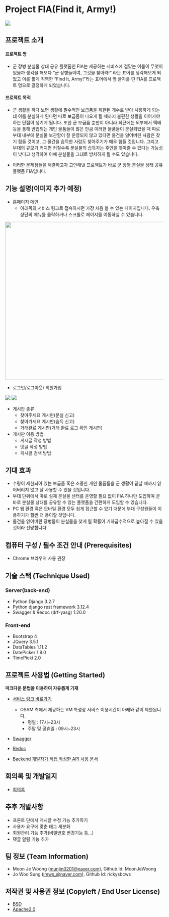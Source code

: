 
#  **Project FIA(Find it, Army!)**
<img src="https://github.com/osamhack2021/web_cloud_FIA_projectFIA/blob/master/logo.jpg"/>


## 프로잭트 소개

#### 프로젝트 명
- 군 장병 분실물 상태 공유 플랫폼인 FIA는 제공하는 서비스에 걸맞는 이름이 무엇이 있을까 생각을 해보다 “군 장병들이여, 그것을 찾아라!” 라는 표어를 생각해보게 되었고 이를 짧게 직역한 “Find It, Army!”라는 표어에서 앞 글자를 딴 FIA를 프로젝트 명으로 결정하게 되었습니다.

#### 프로젝트 목적
- 군 생활을 하다 보면 생활에 필수적인 보급품을 제한된 개수로 받아 사용하게 되는데 이를 분실하게 된다면 따로 보급품이 나오게 될 때까지 불편한 생활을 이어가야 하는 단점이 생기게 됩니다. 또한 군 보급품 뿐만이 아니라 최근에는 외부에서 택배 등을 통해 반입되는 개인 물품들이 많은 만큼 이러한 물품들이 분실되었을 때 따로 부대 내부에 분실물 보관함이 잘 운영되지 않고 있다면 물건을 잃어버린 사람은 찾기 힘들 것이고, 그 물건을 습득한 사람도 찾아주기가 매우 힘들 것입니다. 그리고 부대의 규모가 커지면 커질수록 분실물의 습득자는 주인을 찾아줄 수 있다는 가능성이 낮다고 생각하여 아예 분실물을 그대로 방치하게 될 수도 있습니다.

- 이러한 문제점들을 해결하고자 고안해낸 프로젝트가 바로 군 장병 분실물 상태 공유 플랫폼 FIA입니다.


## 기능 설명(이미지 추가 예정)
 - 홈페이지 메인
    - 아래쪽의 서비스 링크로 접속하시면 가장 처음 볼 수 있는 페이지입니다. 우측 상단의 메뉴를 클락하거나 스크롤로 페이지를 이동하실 수 있습니다.
 <img src="https://github.com/osamhack2021/web_FIA_projectFIA/blob/master/images/PC%EC%9D%B4%EB%AF%B8%EC%A7%80/%EB%A9%94%EC%9D%B8%ED%99%94%EB%A9%B4.JPG"  width="900" height="500"/>

 - 로그인/로그아웃/ 회원가입

<img src="https://github.com/osamhack2021/web_FIA_projectFIA/blob/master/images/PC%EC%9D%B4%EB%AF%B8%EC%A7%80/%EB%A1%9C%EA%B7%B8%EC%9D%B8.JPG"/> <img src="https://github.com/osamhack2021/web_FIA_projectFIA/blob/master/images/PC%EC%9D%B4%EB%AF%B8%EC%A7%80/%ED%9A%8C%EC%9B%90%EA%B0%80%EC%9E%85.JPG"/>

 - 게시판 종류
   - 찾아주세요 게시판(분실 신고)
   - 찾아가세요 게시판(습득 신고)
   - 거래완료 게시판(거래 완료 로그 확인 게시판)
 - 게시판 이용 방법
   - 게시글 작성 방법
   - 댓글 작성 방법
   - 게시글 검색 방법


## 기대 효과
 -  수량이 제한되어 있는 보급품 혹은 소중한 개인 물품들을 군 생활이 끝날 때까지 잃어버리지 않고 잘 사용할 수 있을 것입니다.
 -  부대 단위에서 따로 실제 분실물 센터를 운영할 필요 없이 FIA 하나만 도입하여 곧바로 분실물 상태를 공유할 수 있는 플랫폼을 간편하게 도입할 수 있습니다.
 -  PC 웹 환경 혹은 모바일 환경 모두 쉽게 접근할 수 있기 때문에 부대 구성원들이 이용하기가 훨씬 더 용이할 것입니다.
 -  물건을 잃어버린 장병들이 분실물을 찾게 될 확률이 기하급수적으로 높아질 수 있을것이라 전망합니다.

## 컴퓨터 구성 / 필수 조건 안내 (Prerequisites)
* Chrome 브라우저 사용 권장

## 기술 스택 (Technique Used) 
### Server(back-end)
 - Python Django 3.2.7
 - Python django rest framework 3.12.4
 - Swagger & Redoc (drf-yasg) 1.20.0
 
### Front-end
- Bootstrap 4
- JQuery 3.5.1 
- DataTables 1.11.2 
- DatePicker 1.9.0 
- TimePicki 2.0 




## 프로젝트 사용법 (Getting Started)
**마크다운 문법을 이용하여 자유롭게 기재**
- [서비스 링크 바로가기](http://20.196.209.235)
  - OSAM 측에서 제공하는 VM 특성상 서비스 이용시간이 아래와 같이 제한됩니다.
    - 평일 : 17시~23시
    - 주말 및 공휴일 : 09시~23시

- [Swagger](https://moonjewoong.pythonanywhere.com/swagger/)
- [Redoc](https://moonjewoong.pythonanywhere.com/redoc/)
- [Backend 개발자가 직접 작성한 API 사용 문서](https://github.com/osamhack2021/web_cloud_FIA_projectFIA/blob/master/Project_FIA%20Backend%20API%20%EC%82%AC%EC%9A%A9%20%EB%AC%B8%EC%84%9C(%EC%B5%9C%EC%A2%85).pdf)


 
 ## 회의록 및 개발일지
  * [회의록](https://github.com/osamhack2021/web_cloud_FIA_projectFIA/blob/master/%ED%9A%8C%EC%9D%98%EB%A1%9D.md)
 
 ## 추후 개발사항
 - 프론트 단에서 게시글 수정 기능 추가하기
 - 사용자 요구에 맞춘 태그 세분화
 - 회원관리 기능 추가(비밀번호 변경기능 등...)
 - 댓글 알림 기능 추가

## 팀 정보 (Team Information)
- Moon Je Woong (munjin0201@naver.com), Github Id: MoonJeWoong
- Jo Woo Sung   (imws_@naver.com),      Github Id: rickysbcws


## 저작권 및 사용권 정보 (Copyleft / End User License)
 * [BSD](https://github.com/osamhack2021/web_cloud_FIA_projectFIA/blob/backend/LICENSE)
 * [Apache2.0](https://github.com/osamhack2021/web_cloud_FIA_projectFIA/blob/backend/LICENSE)